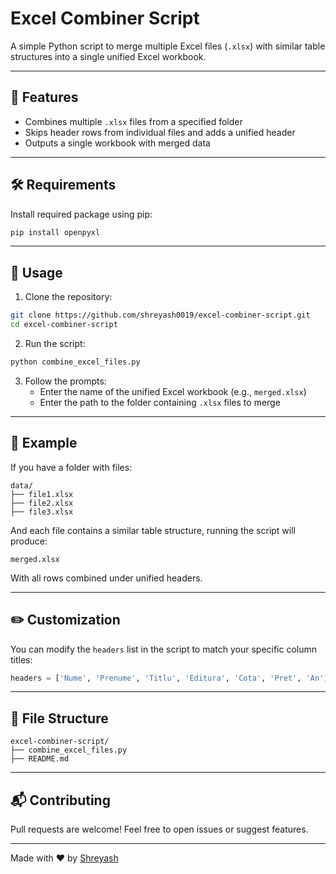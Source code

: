 # Excel Combiner Script

A simple Python script to merge multiple Excel files (`.xlsx`) with similar table structures into a single unified Excel workbook.

---

## 📌 Features
- Combines multiple `.xlsx` files from a specified folder
- Skips header rows from individual files and adds a unified header
- Outputs a single workbook with merged data

---

## 🛠 Requirements

Install required package using pip:
```bash
pip install openpyxl
```

---

## 🚀 Usage

1. Clone the repository:
```bash
git clone https://github.com/shreyash0019/excel-combiner-script.git
cd excel-combiner-script
```

2. Run the script:
```bash
python combine_excel_files.py
```

3. Follow the prompts:
   - Enter the name of the unified Excel workbook (e.g., `merged.xlsx`)
   - Enter the path to the folder containing `.xlsx` files to merge

---

## 📄 Example

If you have a folder with files:
```
data/
├── file1.xlsx
├── file2.xlsx
├── file3.xlsx
```

And each file contains a similar table structure, running the script will produce:
```
merged.xlsx
```
With all rows combined under unified headers.

---

## ✏️ Customization

You can modify the `headers` list in the script to match your specific column titles:
```python
headers = ['Nume', 'Prenume', 'Titlu', 'Editura', 'Cota', 'Pret', 'An']
```

---

## 📂 File Structure
```
excel-combiner-script/
├── combine_excel_files.py
├── README.md
```

---

## 📬 Contributing
Pull requests are welcome! Feel free to open issues or suggest features.


---

Made with ❤️ by [Shreyash](https://github.com/shreyash0019)

